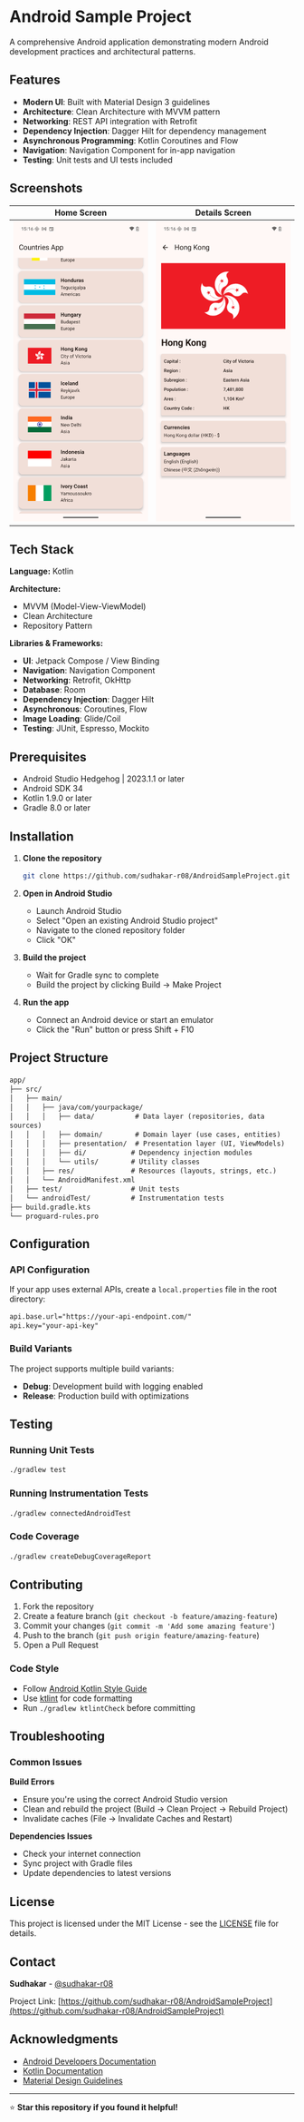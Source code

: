 # Android Sample Project

A comprehensive Android application demonstrating modern Android development practices and architectural patterns.

## Features

- **Modern UI**: Built with Material Design 3 guidelines
- **Architecture**: Clean Architecture with MVVM pattern
- **Networking**: REST API integration with Retrofit
- **Dependency Injection**: Dagger Hilt for dependency management
- **Asynchronous Programming**: Kotlin Coroutines and Flow
- **Navigation**: Navigation Component for in-app navigation
- **Testing**: Unit tests and UI tests included

## Screenshots

<!-- Add your app screenshots here -->
| Home Screen | Details Screen | 
|-------------|----------------|
| ![Home](https://raw.githubusercontent.com/sudhakar-r08/AndroidSampleProject/refs/heads/master/Home.png) | ![Details](https://raw.githubusercontent.com/sudhakar-r08/AndroidSampleProject/refs/heads/master/country1.png) | 

## Tech Stack

**Language:** Kotlin

**Architecture:** 
- MVVM (Model-View-ViewModel)
- Clean Architecture
- Repository Pattern

**Libraries & Frameworks:**
- **UI**: Jetpack Compose / View Binding
- **Navigation**: Navigation Component
- **Networking**: Retrofit, OkHttp
- **Database**: Room
- **Dependency Injection**: Dagger Hilt
- **Asynchronous**: Coroutines, Flow
- **Image Loading**: Glide/Coil
- **Testing**: JUnit, Espresso, Mockito

## Prerequisites

- Android Studio Hedgehog | 2023.1.1 or later
- Android SDK 34
- Kotlin 1.9.0 or later
- Gradle 8.0 or later

## Installation

1. **Clone the repository**
   ```bash
   git clone https://github.com/sudhakar-r08/AndroidSampleProject.git
   ```

2. **Open in Android Studio**
   - Launch Android Studio
   - Select "Open an existing Android Studio project"
   - Navigate to the cloned repository folder
   - Click "OK"

3. **Build the project**
   - Wait for Gradle sync to complete
   - Build the project by clicking Build → Make Project

4. **Run the app**
   - Connect an Android device or start an emulator
   - Click the "Run" button or press Shift + F10

## Project Structure

```
app/
├── src/
│   ├── main/
│   │   ├── java/com/yourpackage/
│   │   │   ├── data/          # Data layer (repositories, data sources)
│   │   │   ├── domain/        # Domain layer (use cases, entities)
│   │   │   ├── presentation/  # Presentation layer (UI, ViewModels)
│   │   │   ├── di/           # Dependency injection modules
│   │   │   └── utils/        # Utility classes
│   │   ├── res/              # Resources (layouts, strings, etc.)
│   │   └── AndroidManifest.xml
│   ├── test/                 # Unit tests
│   └── androidTest/          # Instrumentation tests
├── build.gradle.kts
└── proguard-rules.pro
```

## Configuration

### API Configuration
If your app uses external APIs, create a `local.properties` file in the root directory:

```properties
api.base.url="https://your-api-endpoint.com/"
api.key="your-api-key"
```

### Build Variants
The project supports multiple build variants:
- **Debug**: Development build with logging enabled
- **Release**: Production build with optimizations

## Testing

### Running Unit Tests
```bash
./gradlew test
```

### Running Instrumentation Tests
```bash
./gradlew connectedAndroidTest
```

### Code Coverage
```bash
./gradlew createDebugCoverageReport
```

## Contributing

1. Fork the repository
2. Create a feature branch (`git checkout -b feature/amazing-feature`)
3. Commit your changes (`git commit -m 'Add some amazing feature'`)
4. Push to the branch (`git push origin feature/amazing-feature`)
5. Open a Pull Request

### Code Style
- Follow [Android Kotlin Style Guide](https://developer.android.com/kotlin/style-guide)
- Use [ktlint](https://ktlint.github.io/) for code formatting
- Run `./gradlew ktlintCheck` before committing

## Troubleshooting

### Common Issues

**Build Errors**
- Ensure you're using the correct Android Studio version
- Clean and rebuild the project (Build → Clean Project → Rebuild Project)
- Invalidate caches (File → Invalidate Caches and Restart)

**Dependencies Issues**
- Check your internet connection
- Sync project with Gradle files
- Update dependencies to latest versions

## License

This project is licensed under the MIT License - see the [LICENSE](LICENSE) file for details.

## Contact

**Sudhakar** - [@sudhakar-r08](https://github.com/sudhakar-r08)

Project Link: [https://github.com/sudhakar-r08/AndroidSampleProject](https://github.com/sudhakar-r08/AndroidSampleProject)

## Acknowledgments

- [Android Developers Documentation](https://developer.android.com/)
- [Kotlin Documentation](https://kotlinlang.org/docs/)
- [Material Design Guidelines](https://material.io/design)

---

⭐ **Star this repository if you found it helpful!**
